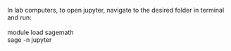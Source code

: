 In lab computers, to open jupyter, navigate to the desired folder in terminal and run:
<br><br>
module load sagemath<br>
sage -n jupyter
